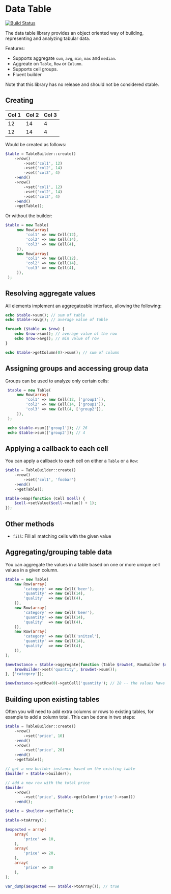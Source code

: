 Data Table
==========

[![Build Status](https://travis-ci.org/dantleech/data-table.svg?branch=master)](https://travis-ci.org/dantleech/data-table)

The data table library provides an object oriented way of building, representing and analyzing tabular data.

Features:

- Supports aggregate `sum`, `avg`, `min`, `max` and `median`.
- Aggreate on `Table`, `Row` or `Column`.
- Supports cell groups.
- Fluent builder

Note that this library has no release and should not be considered stable.

Creating
--------

Col 1 | Col 2 | Col 3
----- | ----- | -----
12    | 14    | 4
12    | 14    | 4

Would be created as follows:

````php
$table = TableBuilder::create()
    ->row()
        ->set('col1', 12)
        ->set('col2', 14)
        ->set('col3', 4)
    ->end()
    ->row()
        ->set('col1', 12)
        ->set('col2', 14)
        ->set('col3', 4)
    ->end()
    ->getTable();
````

Or without the builder:

````php
$table = new Table(
     new Row(array(
         'col1' => new Cell(12),
         'col2' => new Cell(14),
         'col3' => new Cell(4),
     )),
     new Row(array(
         'col1' => new Cell(12),
         'col2' => new Cell(14),
         'col3' => new Cell(4),
     )),
 );
````

Resolving aggregate values
--------------------------

All elements implement an aggregateable interface, allowing the following:

````php
echo $table->sum(); // sum of table
echo $table->avg(); // average value of table

foreach ($table as $row) {
    echo $row->sum(); // average value of the row
    echo $row->avg(); // min value of row
}

echo $table->getColumn(0)->sum(); // sum of column
````

Assigning groups and accessing group data
-----------------------------------------

Groups can be used to analyze only certain cells:

````php
 $table = new Table(
     new Row(array(
         'col1' => new Cell(12, ['group1']),
         'col2' => new Cell(14, ['group1']),
         'col3' => new Cell(4, ['group2']),
     )),
 );

 echo $table->sum(['group1']); // 26
 echo $table->sum(['group2']); // 4
````

Applying a callback to each cell
--------------------------------

You can apply a callback to each cell on either a `Table` or a `Row`:

````php
$table = TableBuilder::create()
    ->row()
        ->set('col1', 'foobar')
    ->end()
    ->getTable();

$table->map(function (Cell $cell) {
    $cell->setValue($cell->value() + 1);
});
````

Other methods
-------------

- `fill`: Fill all matching cells with the given value

Aggregating/grouping table data
-------------------------------

You can aggregate the values in a table based on one or more unique cell
values in a given column.

````php
$table = new Table(
    new Row(array(
        'category' => new Cell('beer'),
        'quantity' => new Cell(14),
        'quality'  => new Cell(4),
    )),
    new Row(array(
        'category' => new Cell('beer'),
        'quantity' => new Cell(14),
        'quality'  => new Cell(4),
    )),
    new Row(array(
        'category' => new Cell('snitzel'),
        'quantity' => new Cell(14),
        'quality'  => new Cell(4),
    )),
);

$newInstance = $table->aggregate(function (Table $rowSet, RowBuilder $rowBuilder) {
    $rowBuilder->set('quantity', $rowSet->sum());
}, ['category']);

$newInstance->getRow(0)->getCell('quantity'); // 28 -- the values have been aggregated
````

Building upon existing tables
-----------------------------

Often you will need to add extra columns or rows to existing tables, for
example to add a column total. This can be done in two steps:

````php
$table = TableBuilder::create()
    ->row()
        ->set('price', 10)
    ->end()
    ->row()
        ->set('price', 20)
    ->end()
    ->getTable();

// get a new builder instance based on the existing table
$builder = $table->builder();

// add a new row with the total price
$builder
    ->row()
        ->set('price', $table->getColumn('price')->sum())
    ->end();

$table = $builder->getTable();

$table->toArray(); 

$expected = array(
    array(
        'price' => 10,
    ),
    array(
        'price' => 20,
    ),
    array(
        'price' => 30
    ),
);

var_dump($expected === $table->toArray()); // true
````
